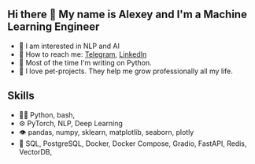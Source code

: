 ## Hi there 👋 My name is Alexey and I'm a Machine Learning Engineer

- 🐍 I am interested in NLP and AI
- 💬 How to reach me: [Telegram](https://t.me/aleksei_lsemenov), [LinkedIn](https://www.linkedin.com/in/alexey-semenovv/)
- 🤖 Most of the time I'm writing on Python.
- 🚀 I love pet-projects. They help me grow professionally all my life.

## Skills

- 👨‍💻 Python, bash,
- ⚙️ PyTorch, NLP, Deep Learning
- 👁️ pandas, numpy, sklearn, matplotlib, seaborn, plotly
- 💽  SQL, PostgreSQL, Docker, Docker Compose, Gradio, FastAPI, Redis, VectorDB, 
